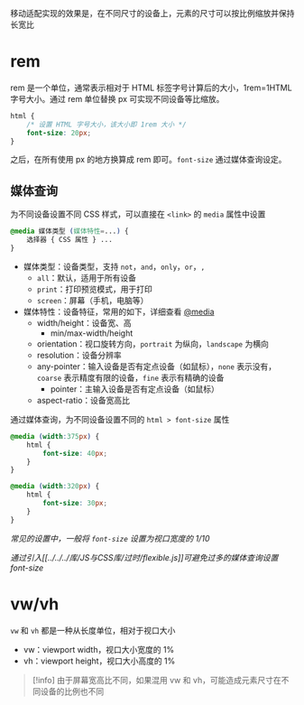 移动适配实现的效果是，在不同尺寸的设备上，元素的尺寸可以按比例缩放并保持长宽比
# rem

rem 是一个单位，通常表示相对于 HTML 标签字号计算后的大小，1rem=1HTML字号大小。通过 rem 单位替换 px 可实现不同设备等比缩放。

```CSS
html {
    /* 设置 HTML 字号大小，该大小即 1rem 大小 */
    font-size: 20px;
}
```

之后，在所有使用 px 的地方换算成 rem 即可。`font-size` 通过媒体查询设定。
## 媒体查询

为不同设备设置不同 CSS 样式，可以直接在 `<link>` 的 `media` 属性中设置

```CSS
@media 媒体类型 (媒体特性=...) {
    选择器 { CSS 属性 } ...
}
```

- 媒体类型：设备类型，支持 `not`，`and`，`only`，`or`，`,`
	- `all`：默认，适用于所有设备
	- `print`：打印预览模式，用于打印
	- `screen`：屏幕（手机，电脑等）
- 媒体特性：设备特征，常用的如下，详细查看 [@media](https://developer.mozilla.org/zh-CN/docs/Web/CSS/@media#%E5%AA%92%E4%BD%93%E7%89%B9%E6%80%A7)
	- width/height：设备宽、高
		- min/max-width/height
	- orientation：视口旋转方向，`portrait` 为纵向，`landscape` 为横向
	- resolution：设备分辨率
	- any-pointer：输入设备是否有定点设备（如鼠标），`none` 表示没有，`coarse` 表示精度有限的设备，`fine` 表示有精确的设备
		- pointer：主输入设备是否有定点设备（如鼠标）
	- aspect-ratio：设备宽高比

通过媒体查询，为不同设备设置不同的 `html > font-size` 属性

```CSS
@media (width:375px) {
    html {
        font-size: 40px;
    }
}

@media (width:320px) {
    html {
        font-size: 30px;
    }
}
```

*常见的设置中，一般将 `font-size` 设置为视口宽度的 1/10*

*通过引入[[../../../库/JS与CSS库/过时/flexible.js]]可避免过多的媒体查询设置 font-size*
# vw/vh

`vw` 和 `vh` 都是一种从长度单位，相对于视口大小
- vw：viewport width，视口大小宽度的 1%
- vh：viewport height，视口大小高度的 1%

> [!info] 由于屏幕宽高比不同，如果混用 vw 和 vh，可能造成元素尺寸在不同设备的比例也不同